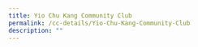 ```yaml
---
title: Yio Chu Kang Community Club
permalink: /cc-details/Yio-Chu-Kang-Community-Club
description: ""
---
```

